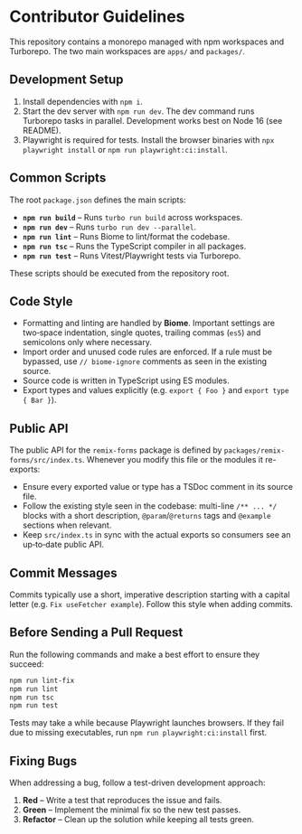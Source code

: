 # Contributor Guidelines

This repository contains a monorepo managed with npm workspaces and Turborepo. The two main workspaces are
`apps/` and `packages/`.

## Development Setup
1. Install dependencies with `npm i`.
2. Start the dev server with `npm run dev`. The dev command runs Turborepo
   tasks in parallel. Development works best on Node 16 (see README).
3. Playwright is required for tests. Install the browser binaries with
   `npx playwright install` or `npm run playwright:ci:install`.

## Common Scripts
The root `package.json` defines the main scripts:
- **`npm run build`** – Runs `turbo run build` across workspaces.
- **`npm run dev`** – Runs `turbo run dev --parallel`.
- **`npm run lint`** – Runs Biome to lint/format the codebase.
- **`npm run tsc`** – Runs the TypeScript compiler in all packages.
- **`npm run test`** – Runs Vitest/Playwright tests via Turborepo.

These scripts should be executed from the repository root.

## Code Style
- Formatting and linting are handled by **Biome**. Important settings are
  two‑space indentation, single quotes, trailing commas (`es5`) and
  semicolons only where necessary.
- Import order and unused code rules are enforced. If a rule must be
  bypassed, use `// biome-ignore` comments as seen in the existing source.
- Source code is written in TypeScript using ES modules.
- Export types and values explicitly (e.g. `export { Foo }` and
  `export type { Bar }`).

## Public API
The public API for the `remix-forms` package is defined by
`packages/remix-forms/src/index.ts`. Whenever you modify this file or the
modules it re-exports:

- Ensure every exported value or type has a TSDoc comment in its source file.
- Follow the existing style seen in the codebase: multi-line `/** ... */`
  blocks with a short description, `@param`/`@returns` tags and `@example`
  sections when relevant.
- Keep `src/index.ts` in sync with the actual exports so consumers see an
  up‑to‑date public API.

## Commit Messages
Commits typically use a short, imperative description starting with a
capital letter (e.g. `Fix useFetcher example`). Follow this style when
adding commits.

## Before Sending a Pull Request
Run the following commands and make a best effort to ensure they succeed:

```bash
npm run lint-fix
npm run lint
npm run tsc
npm run test
```

Tests may take a while because Playwright launches browsers. If they fail
due to missing executables, run `npm run playwright:ci:install` first.

## Fixing Bugs
When addressing a bug, follow a test-driven development approach:
1. **Red** – Write a test that reproduces the issue and fails.
2. **Green** – Implement the minimal fix so the new test passes.
3. **Refactor** – Clean up the solution while keeping all tests green.

